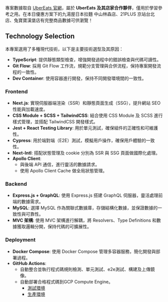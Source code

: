 專案數據取自 [UberEats 官網](https://www.ubereats.com/tw)，屬於 **UberEats 及其店家合作夥伴**，僅用於學習參考之用。在本日優惠方案下的九湯屋日本拉麵 中山林森店、21PLUS 京站台北店、兔寶寶漢堡店有完整商品數據可供瀏覽！

## Technology Selection

本專案選用了多種現代技術，以下是主要技術選型及其原因：

- **TypeScript**: 提供靜態類型檢查，增強開發過程中的錯誤檢查與代碼可讀性。
- **Git Flow**: 採用 Git Flow 工作流，規範分支管理與合併流程，保持專案開發流程的一致性。
- **Dev Container**: 使用容器進行開發，保持不同開發環境間的一致性。

### Frontend

- **Next.js**: 實現伺服器端渲染（SSR）和靜態頁面生成（SSG），提升網站 SEO 性能與加載速度。
- **CSS Module + SCSS + TailwindCSS**: 結合使用 CSS Module 及 SCSS 進行樣式管理，並搭配 TailwindCSS 開發樣式。
- **Jest + React Testing Library**: 用於單元測試，確保組件的正確性和可維護性。
- **Cypress**: 用於端對端（E2E）測試，模擬用戶操作，確保用戶體驗的一致性。
- **Next-Intl**: 搭配狀態管理及 cookie 分別為 SSR 與 SSG 頁面做國際化處理。
- **Apollo Client**: 
  - 與後端 API 通信，進行靈活的數據請求。
  - 使用 Apollo Client Cache 做全局狀態管理。

### Backend

- **Express.js + GraphQL**: 使用 Express.js 搭建 GraphQL 伺服器，靈活處理前端的數據需求。
- **MySQL**: 選擇 MySQL 作為關聯式數據庫，存儲結構化數據，並保證數據的一致性與可靠性。
- **MVC 架構**: 使用 MVC 架構進行解耦，將 Resolvers、Type Definitions 和數據獲取邏輯分開，保持代碼的可擴展性。

### Deployment

- **Docker Compose**: 使用 Docker Compose 管理多容器服務，簡化開發與部署過程。
- **GitHub Actions**: 
  - 自動整合並執行程式碼規則檢測、單元測試、e2e測試、構建及上傳鏡像。
  - 自動部署合格程式碼到GCP Compute Engine。
    - [測試環境](http://34.122.84.197/)
    - [生產環境](http://34.29.43.187/)
